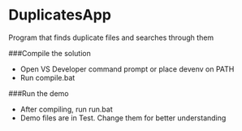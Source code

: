 # DuplicatesApp
Program that finds duplicate files and searches through them

###Compile the solution
+ Open VS Developer command prompt or place devenv on PATH
+ Run compile.bat

###Run the demo
* After compiling, run run.bat
* Demo files are in Test. Change them for better understanding